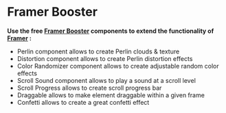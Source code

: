 # Framer Booster

**Use the free [Framer Booster](https://tetragon-interest-876349.framer.app/home-en) components to extend the functionality of [Framer](https://www.framer.com) :**
* Perlin component allows to create Perlin clouds & texture
* Distortion component allows to create Perlin distortion effects
* Color Randomizer component allows to create adjustable random color effects
* Scroll Sound component allows to play a sound at a scroll level
* Scroll Progress allows to create scroll progress bar
* Draggable allows to make element draggable within a given frame
* Confetti allows to create a great confetti effect
